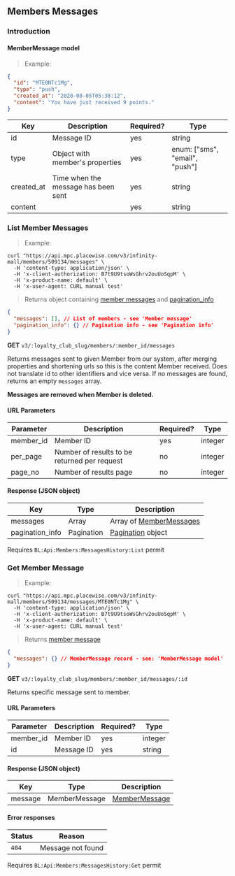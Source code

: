 ## <a name="members-messages"></a> Members Messages

### <a name="member-messages-introduction"> Introduction

#### <a name="member-message-model"></a> MemberMessage model

> Example:

```json
{
  "id": "MTE0NTc1Mg",
  "type": "push",
  "created_at": "2020-08-05T05:38:12",
  "content": "You have just received 9 points."
}
```

Key        | Description                         | Required? | Type
---------  | ----------------------------------- | --------- | ---------
id         | Message ID                          | yes       | string
type       | Object with member's properties     | yes       | enum: ["sms", "email", "push"]
created_at | Time when the message has been sent | yes       | string
content    |                                     | yes       | string

### <a name="members-messages-list"></a> List Member Messages

> Example:

```shell
curl "https://api.mpc.placewise.com/v3/infinity-mall/members/509134/messages" \
  -H 'content-type: application/json' \
  -H 'x-client-authorization: B7t9U9tsoWsGhrv2ouUoSqpM' \
  -H 'x-product-name: default' \
  -H 'x-user-agent: CURL manual test'
```

> Returns object containing [member messages](#member-message-model) and [pagination_info](#pagination-model)

```json
{
  "messages": [], // List of members - see 'Member message'
  "pagination_info": {} // Pagination info - see 'Pagination info'
}
```

**GET** `v3/:loyalty_club_slug/members/:member_id/messages`

Returns messages sent to given Member from our system, after merging properties and shortening urls so this is the content Member received.
Does not translate id to other identifiers and vice versa. If no messages are found, returns an empty `messages` array.

**Messages are removed when Member is deleted.**

#### URL Parameters

Parameter | Description                                  | Required? | Type
--------- | -------------------------------------------- | ----------| ------
member_id | Member ID                                    | yes       | integer
per_page  | Number of results to be returned per request | no        | integer
page_no   | Number of results page                       | no        | integer

#### Response (JSON object)

Key             | Type                 | Description
--------------- | -------------------- | ---------------------------------------------------
messages        | Array<MemberMessage> | Array of [MemberMessages](#member-message-model)
pagination_info | Pagination           | [Pagination](#pagination-model) object

<aside class="notice">
Requires <code>BL:Api:Members:MessagesHistory:List</code> permit
</aside>

<!--- ############################################################################################################# --->

### <a name="members-message-get"></a> Get Member Message

> Example:

```shell
curl "https://api.mpc.placewise.com/v3/infinity-mall/members/509134/messages/MTE0NTc1Mg" \
  -H 'content-type: application/json' \
  -H 'x-client-authorization: B7t9U9tsoWsGhrv2ouUoSqpM' \
  -H 'x-product-name: default' \
  -H 'x-user-agent: CURL manual test'
```

> Returns [member message](#member-message-model)

```json
{
  "messages": {} // MemberMessage record - see: 'MemberMessage model'
}
```

**GET** `v3/:loyalty_club_slug/members/:member_id/messages/:id`

Returns specific message sent to member.

#### URL Parameters

Parameter | Description | Required? | Type
--------- | ----------- | --------  | ------
member_id | Member ID   | yes       | integer
id        | Message ID  | yes       | string

#### Response (JSON object)

Key     | Type          | Description
------- | ------------- | ---------
message | MemberMessage | [MemberMessage](#member-message-model)

#### Error responses

Status    | Reason
--------- | -----------
`404`     | Message not found

<aside class="notice">
Requires <code>BL:Api:Members:MessagesHistory:Get</code> permit
</aside>

<!--- ############################################################################################################# --->
